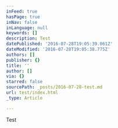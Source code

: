 ```yaml
---
inFeed: true
hasPage: true
inNav: false
inLanguage: null
keywords: []
description: Test
datePublished: '2016-07-28T19:05:39.061Z'
dateModified: '2016-07-28T19:05:38.775Z'
authors: []
publisher: {}
title: ''
author: []
via: {}
starred: false
sourcePath: _posts/2016-07-28-test.md
url: test/index.html
_type: Article

---
```

Test